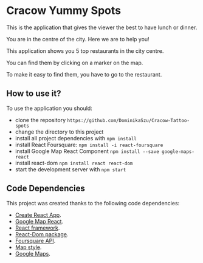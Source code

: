 # Cracow Yummy Spots

This is the application that gives the viewer the best to have lunch or dinner.

You are in the centre of the city. Here we are to help you!

This application shows you 5 top restaurants in the city centre.

You can find them by clicking on a marker on the map.

To make it easy to find them, you have to go to the restaurant.

## How to use it?

To use the application you should:

* clone the repository `https://github.com/DominikaSzu/Cracow-Tattoo-spots`
* change the directory to this project
* install all project dependencies with `npm install`
* install React Foursquare: `npm install -i react-foursquare`
* install Google Map React Component `npm install --save google-maps-react`
* install react-dom `npm install react react-dom`
* start the development server with `npm start`


## Code Dependencies

This project was created thanks to the following code dependencies:
* [Create React App](https://github.com/facebookincubator/create-react-app).
* [Google Map React](https://github.com/fullstackreact/google-maps-react).
* [React framework](https://github.com/facebook/react/).
* [React-Dom package](https://github.com/facebook/react/tree/master/packages/react-dom).
* [Foursquare API](https://developer.foursquare.com/).
* [Map style](https://snazzymaps.com/style/237192/omaha).
* [Google Maps](https://cloud.google.com/maps-platform/).